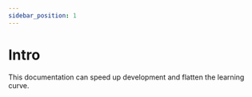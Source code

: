 ```yaml
---
sidebar_position: 1
---
```


# Intro

This documentation can speed up development and flatten the learning curve.